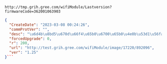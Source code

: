 `http://tmp.grih.gree.com/wifiModule/Lastversion?firmwareCode=362001063903`

```json
{
  "CreateDate": "2023-03-08 00:24:26",
  "commProtVer": "",
  "desc": "\u6d4b\u8bd5\u670d\u66f4\u65b0\u6700\u65b0\u4e0b\u53d1\u56fa\u4ef6",
  "forcedUpgrade": 0,
  "r": 200,
  "url": "http://test.grih.gree.com/wifiModule/image/17220/892096",
  "ver": "1.25"
}```